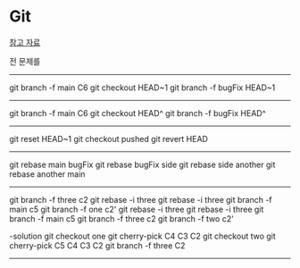 # Git

[참고 자료](https://learngitbranching.js.org/?locale=ko)

전 문제를 

----------------------------------

git branch -f main C6
git checkout HEAD~1
git branch -f bugFix HEAD~1

----------------------------------

git branch -f main C6
git checkout HEAD^
git branch -f bugFix HEAD^

----------------------------------

git reset HEAD~1
git checkout pushed
git revert HEAD

----------------------------------

git rebase main bugFix
git rebase bugFix side
git rebase side another
git rebase another main


----------------------------------

git branch -f three c2
git rebase -i three
git rebase -i three
git branch -f main c5
git branch -f one c2'
git rebase -i three
git rebase -i three
git branch -f main c5
git branch -f three c2
git branch -f two c2'

-solution
git checkout one
git cherry-pick C4 C3 C2
git checkout two
git cherry-pick C5 C4 C3 C2
git branch -f three C2

----------------------------------
